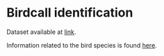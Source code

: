 # Birdcall identification
Dataset available at [link](https://www.kaggle.com/c/birdclef-2021/data).

Information related to the bird species is found [here](https://ebird.org/species).